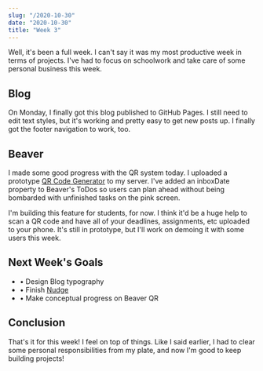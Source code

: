 ```yaml
---
slug: "/2020-10-30"
date: "2020-10-30"
title: "Week 3"
---
```

Well, it's been a full week. I can't say it was my most productive week in terms of projects. I've had to focus on schoolwork and take care of some personal business this week.

## Blog
On Monday, I finally got this blog published to GitHub Pages. I still need to edit text styles, but it's working and pretty easy to get new posts up. I finally got the footer navigation to work, too.

## Beaver
I made some good progress with the QR system today. I uploaded a prototype [QR Code Generator](http://104.248.54.113/cps276/qr-test/index.php) to my server. I've added an inboxDate property to Beaver's ToDos so users can plan ahead without being bombarded with unfinished tasks on the pink screen.

I'm building this feature for students, for now. I think it'd be a huge help to scan a QR code and have all of your deadlines, assignments, etc uploaded to your phone. It's still in prototype, but I'll work on demoing it with some users this week.

## Next Week's Goals
- • Design Blog typography
- • Finish [Nudge](https://www.amazon.com/Nudge-Improving-Decisions-Health-Happiness/dp/014311526X)
- • Make conceptual progress on Beaver QR

## Conclusion
That's it for this week! I feel on top of things. Like I said earlier, I had to clear some personal responsibilities from my plate, and now I'm good to keep building projects!